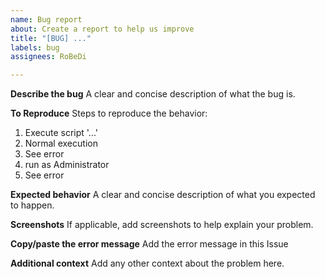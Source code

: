 ```yaml
---
name: Bug report
about: Create a report to help us improve
title: "[BUG] ..."
labels: bug
assignees: RoBeDi

---
```


**Describe the bug**
A clear and concise description of what the bug is.

**To Reproduce**
Steps to reproduce the behavior:
1. Execute script '...'
2. Normal execution
3. See error
4. run as Administrator
5. See error

**Expected behavior**
A clear and concise description of what you expected to happen.

**Screenshots**
If applicable, add screenshots to help explain your problem.

**Copy/paste the error message**
Add the error message in this Issue

**Additional context**
Add any other context about the problem here.
